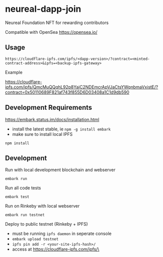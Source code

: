 # neureal-dapp-join
Neureal Foundation NFT for rewarding contributors

Compatible with OpenSea https://opensea.io/

## Usage

`https://cloudflare-ipfs.com/ipfs/<dapp-version>/?contract=<minted-contract-address>&ipfs=<backup-ipfs-gateway>`

Example

https://cloudflare-ipfs.com/ipfs/QmcMuQQqhL92p8YajC2NDEmcrApVJaCtsYWqnbmaVxistE/?contract=0x50110689F821af743f855D6D03408a1C1d9db590

## Development Requirements

https://embark.status.im/docs/installation.html
- install the latest stable, ie `npm -g install embark`
- make sure to install local IPFS

`npm install`

## Development

Run with local development blockchain and webserver

`embark run`

Run all code tests

`embark test`

Run on Rinkeby with local webserver

`embark run testnet`

Deploy to public testnet (Rinkeby + IPFS)
- must be running `ipfs daemon` in seperate console
- `embark upload testnet`
- `ipfs pin add -r <your-site-ipfs-hash>/`
- access at https://cloudflare-ipfs.com/ipfs/\<your-site-ipfs-hash>

